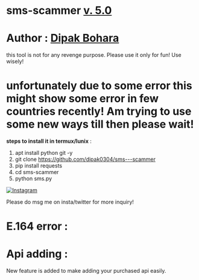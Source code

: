 # sms-scammer [v. 5.0](https://github.com/dipak0304/sms---scammer)
# Author : [Dipak Bohara ](https://github.com/dipak0304/sms---scammer)
this tool is not for any revenge purpose. Please use it only for fun! Use wisely!

# unfortunately due to some error this might show some error in few countries recently!  Am trying to use some new ways till then please wait! 

**steps to install it in termux/lunix** :
1. apt install python git -y
2. git clone https://github.com/dipak0304/sms---scammer
3. pip install requests
4. cd sms-scammer
5. python sms.py



[![Instagram](https://img.shields.io/badge/Instagram-E4405F?style=for-the-badge&logo=instagram&logoColor=white)](https://www.instagram.com/dipak.bohara03/)




Please do msg me on insta/twitter for more inquiry! 

# E.164 error :


# Api adding :
New feature is added to make adding your purchased api easily.
